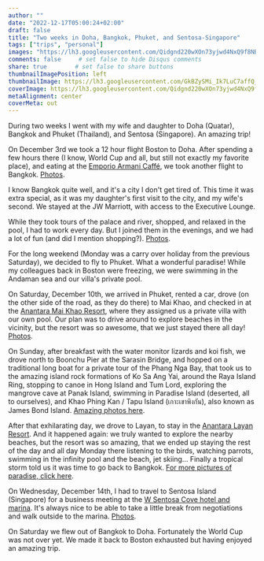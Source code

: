 ```yaml
---
author: ""
date: "2022-12-17T05:00:24+02:00"
draft: false
title: "Two weeks in Doha, Bangkok, Phuket, and Sentosa-Singapore"
tags: ["trips", "personal"]
images: "https://lh3.googleusercontent.com/Qidgnd220wXOn73yjwd4NxQ9f8NBDjAjhztD2p_UWwzVFLDpoUUC8TVNhf5QLz04FzxWXgMQfvQ3YUV1t7Gy0MXh-cHS4Fs1xvignvQDVgb4X7egIv52qS5O8FEJtXVJW5CTOR0SpBs=w2400"
comments: false     # set false to hide Disqus comments
share: true        # set false to share buttons
thumbnailImagePosition: left
thumbnailImage: https://lh3.googleusercontent.com/GkBZySMi_Ik7LuC7affQ_-eQSGM8hp1b6oQMEYE6ItQf3qq2dXcNou6nhKsCyDMJ8JLWEMtUIYDi9h3MCvCstZaE8kPq8zPxUD2C7v-egR2QgcdyZ2lAJuo811VF55MPar8GWqdZiTI=w2400
coverImage: https://lh3.googleusercontent.com/Qidgnd220wXOn73yjwd4NxQ9f8NBDjAjhztD2p_UWwzVFLDpoUUC8TVNhf5QLz04FzxWXgMQfvQ3YUV1t7Gy0MXh-cHS4Fs1xvignvQDVgb4X7egIv52qS5O8FEJtXVJW5CTOR0SpBs=w2400
metaAlignment: center
coverMeta: out
---
```


During two weeks I went with my wife and daughter to Doha (Quatar), Bangkok and Phuket (Thailand), and Sentosa (Singapore). An amazing trip!

<!--more-->

On December 3rd we took a 12 hour flight Boston to Doha. After spending a few hours there (I know, World Cup and all, but still not exactly my favorite place), and eating at the [Emporio Armani Caffé](https://locations.armani.com/restaurants-cafes-and-clubs/qatar/emporio-armani-caff%C3%A9-doha-international-airport), we took another flight to Bangkok. [Photos](https://photos.app.goo.gl/cvawtyB4X75WnHAo6).

I know Bangkok quite well, and it's a city I don't get tired of. This time it was extra special, as it was my daughter's first visit to the city, and my wife's second. We stayed at the JW Marriott, with access to the Executive Lounge.

While they took tours of the palace and river, shopped, and relaxed in the pool, I had to work every day. But I joined them in the evenings, and we had a lot of fun (and did I mention shopping?). [Photos](https://photos.app.goo.gl/MTyyimbFRbiYg8zi7).

For the long weekend (Monday was a carry over holiday from the previous Saturday), we decided to fly to Phuket. What a wonderful paradise! While my colleagues back in Boston were freezing, we were swimming in the Andaman sea and our villa's private pool.

On Saturday, December 10th, we arrived in Phuket, rented a car, drove (on the other side of the road, as they do there) to Mai Khao, and checked in at the [Anantara Mai Khao Resort](https://www.anantara.com/en/mai-khao-phuket/), where they assigned us a private villa with our own pool. Our plan was to drive around to explore beaches in the vicinity, but the resort was so awesome, that we just stayed there all day! [Photos](https://photos.app.goo.gl/fZh7PScvbnTpWSSdA).

On Sunday, after breakfast with the water monitor lizards and koi fish, we drove north to Boonchu Pier at the Sarasin Bridge, and hopped on a traditional long boat for a private tour of the Phang Nga Bay, that took us to the amazing island rock formations of Ko Sa Ang Yai, around the Raya Island Ring, stopping to canoe in Hong Island and Tum Lord, exploring the mangrove cave at Panak Island, swimming in Paradise Island (deserted, all to ourselves), and Khao Phing Kan / Tapu Island (เกาะเขาพิงกัน), also known as James Bond Island. [Amazing photos here](https://photos.app.goo.gl/GbK4dxJuG6HHrohB8).

After that exhilarating day, we drove to Layan, to stay in the [Anantara Layan Resort](https://www.anantara.com/en/layan-phuket). And it happened again: we truly wanted to explore the nearby beaches, but the resort was so amazing, that we ended up staying the rest of the day and all day Monday there listening to the birds, watching parrots, swimming in the infinity pool and the beach, jet skiing... Finally a tropical storm told us it was time to go back to Bangkok. [For more pictures of paradise, click here](https://photos.app.goo.gl/sN3WaQLL9SQJ6Bg36).

On Wednesday, December 14th, I had to travel to Sentosa Island (Singapore) for a business meeting at the [W Sentosa Cove hotel and marina](https://www.marriott.com/en-us/hotels/sinwh-w-singapore-sentosa-cove/overview/). It's always nice to be able to take a little break from negotiations and walk outside to the marina. [Photos](https://photos.app.goo.gl/BbaodV3yLqrj3Lzg7).

On Saturday we flew out of Bangkok to Doha. Fortunately the World Cup was not over yet. We made it back to Boston exhausted but having enjoyed an amazing trip.